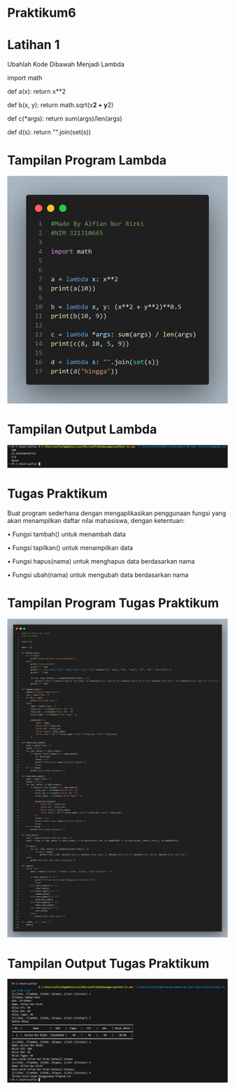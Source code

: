 # Praktikum6

<h1>Latihan 1</h1>
<p>Ubahlah Kode Dibawah Menjadi Lambda</p>

  import math

  def a(x):
  return x**2

  def b(x, y):
  return math.sqrt(x**2 + y**2)

  def c(*args):
  return sum(args)/len(args)

  def d(s):
  return "".join(set(s))

<h1>Tampilan Program Lambda</h1>

![gambar](dokumentasi/Lambda11.png)

<h1>Tampilan Output Lambda</h1>

![gambar](dokumentasi/LambOut.png)

<h1>Tugas Praktikum </h1>

Buat program sederhana dengan mengaplikasikan penggunaan fungsi
yang akan menampilkan daftar nilai mahasiswa, dengan ketentuan:

• Fungsi tambah() untuk menambah data

• Fungsi tapilkan() untuk menampilkan data

• Fungsi hapus(nama) untuk menghapus data berdasarkan nama

• Fungsi ubah(nama) untuk mengubah data berdasarkan nama

<h1>Tampilan Program Tugas Praktikum</h1>

![gambar](dokumentasi/Defined11.png)

<h1>Tampilan Output Tugas Praktikum</h1>

![gambar](dokumentasi/DefOut.png)
